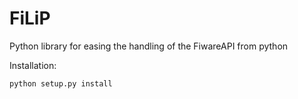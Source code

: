 # FiLiP

Python library for easing the handling of the FiwareAPI from python

Installation:
```
python setup.py install
```
